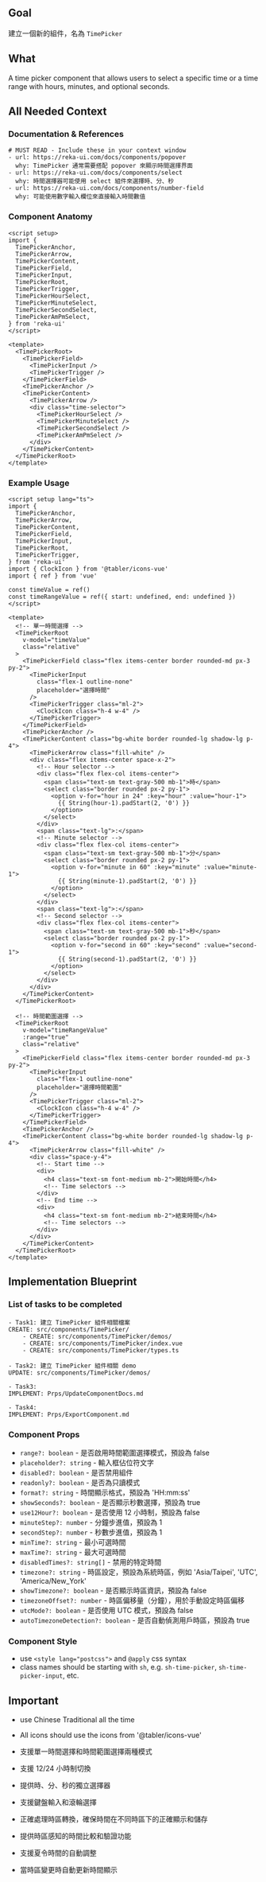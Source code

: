 ## Goal

建立一個新的組件，名為 `TimePicker`

## What

A time picker component that allows users to select a specific time or a time range with hours, minutes, and optional seconds.

## All Needed Context

### Documentation & References

```
# MUST READ - Include these in your context window
- url: https://reka-ui.com/docs/components/popover
  why: TimePicker 通常需要搭配 popover 來顯示時間選擇界面
- url: https://reka-ui.com/docs/components/select
  why: 時間選擇器可能使用 select 組件來選擇時、分、秒
- url: https://reka-ui.com/docs/components/number-field
  why: 可能使用數字輸入欄位來直接輸入時間數值
```

### Component Anatomy

```
<script setup>
import {
  TimePickerAnchor,
  TimePickerArrow,
  TimePickerContent,
  TimePickerField,
  TimePickerInput,
  TimePickerRoot,
  TimePickerTrigger,
  TimePickerHourSelect,
  TimePickerMinuteSelect,
  TimePickerSecondSelect,
  TimePickerAmPmSelect,
} from 'reka-ui'
</script>

<template>
  <TimePickerRoot>
    <TimePickerField>
      <TimePickerInput />
      <TimePickerTrigger />
    </TimePickerField>
    <TimePickerAnchor />
    <TimePickerContent>
      <TimePickerArrow />
      <div class="time-selector">
        <TimePickerHourSelect />
        <TimePickerMinuteSelect />
        <TimePickerSecondSelect />
        <TimePickerAmPmSelect />
      </div>
    </TimePickerContent>
  </TimePickerRoot>
</template>
```

### Example Usage

```
<script setup lang="ts">
import {
  TimePickerAnchor,
  TimePickerArrow,
  TimePickerContent,
  TimePickerField,
  TimePickerInput,
  TimePickerRoot,
  TimePickerTrigger,
} from 'reka-ui'
import { ClockIcon } from '@tabler/icons-vue'
import { ref } from 'vue'

const timeValue = ref()
const timeRangeValue = ref({ start: undefined, end: undefined })
</script>

<template>
  <!-- 單一時間選擇 -->
  <TimePickerRoot
    v-model="timeValue"
    class="relative"
  >
    <TimePickerField class="flex items-center border rounded-md px-3 py-2">
      <TimePickerInput
        class="flex-1 outline-none"
        placeholder="選擇時間"
      />
      <TimePickerTrigger class="ml-2">
        <ClockIcon class="h-4 w-4" />
      </TimePickerTrigger>
    </TimePickerField>
    <TimePickerAnchor />
    <TimePickerContent class="bg-white border rounded-lg shadow-lg p-4">
      <TimePickerArrow class="fill-white" />
      <div class="flex items-center space-x-2">
        <!-- Hour selector -->
        <div class="flex flex-col items-center">
          <span class="text-sm text-gray-500 mb-1">時</span>
          <select class="border rounded px-2 py-1">
            <option v-for="hour in 24" :key="hour" :value="hour-1">
              {{ String(hour-1).padStart(2, '0') }}
            </option>
          </select>
        </div>
        <span class="text-lg">:</span>
        <!-- Minute selector -->
        <div class="flex flex-col items-center">
          <span class="text-sm text-gray-500 mb-1">分</span>
          <select class="border rounded px-2 py-1">
            <option v-for="minute in 60" :key="minute" :value="minute-1">
              {{ String(minute-1).padStart(2, '0') }}
            </option>
          </select>
        </div>
        <span class="text-lg">:</span>
        <!-- Second selector -->
        <div class="flex flex-col items-center">
          <span class="text-sm text-gray-500 mb-1">秒</span>
          <select class="border rounded px-2 py-1">
            <option v-for="second in 60" :key="second" :value="second-1">
              {{ String(second-1).padStart(2, '0') }}
            </option>
          </select>
        </div>
      </div>
    </TimePickerContent>
  </TimePickerRoot>

  <!-- 時間範圍選擇 -->
  <TimePickerRoot
    v-model="timeRangeValue"
    :range="true"
    class="relative"
  >
    <TimePickerField class="flex items-center border rounded-md px-3 py-2">
      <TimePickerInput
        class="flex-1 outline-none"
        placeholder="選擇時間範圍"
      />
      <TimePickerTrigger class="ml-2">
        <ClockIcon class="h-4 w-4" />
      </TimePickerTrigger>
    </TimePickerField>
    <TimePickerAnchor />
    <TimePickerContent class="bg-white border rounded-lg shadow-lg p-4">
      <TimePickerArrow class="fill-white" />
      <div class="space-y-4">
        <!-- Start time -->
        <div>
          <h4 class="text-sm font-medium mb-2">開始時間</h4>
          <!-- Time selectors -->
        </div>
        <!-- End time -->
        <div>
          <h4 class="text-sm font-medium mb-2">結束時間</h4>
          <!-- Time selectors -->
        </div>
      </div>
    </TimePickerContent>
  </TimePickerRoot>
</template>
```

## Implementation Blueprint

### List of tasks to be completed

```
- Task1: 建立 TimePicker 組件相關檔案
CREATE: src/components/TimePicker/
    - CREATE: src/components/TimePicker/demos/
    - CREATE: src/components/TimePicker/index.vue
    - CREATE: src/components/TimePicker/types.ts

- Task2: 建立 TimePicker 組件相關 demo
UPDATE: src/components/TimePicker/demos/

- Task3:
IMPLEMENT: Prps/UpdateComponentDocs.md

- Task4:
IMPLEMENT: Prps/ExportComponent.md
```

### Component Props

- `range?: boolean` - 是否啟用時間範圍選擇模式，預設為 false
- `placeholder?: string` - 輸入框佔位符文字
- `disabled?: boolean` - 是否禁用組件
- `readonly?: boolean` - 是否為只讀模式
- `format?: string` - 時間顯示格式，預設為 'HH:mm:ss'
- `showSeconds?: boolean` - 是否顯示秒數選擇，預設為 true
- `use12Hour?: boolean` - 是否使用 12 小時制，預設為 false
- `minuteStep?: number` - 分鐘步進值，預設為 1
- `secondStep?: number` - 秒數步進值，預設為 1
- `minTime?: string` - 最小可選時間
- `maxTime?: string` - 最大可選時間
- `disabledTimes?: string[]` - 禁用的特定時間
- `timezone?: string` - 時區設定，預設為系統時區，例如 'Asia/Taipei', 'UTC', 'America/New_York'
- `showTimezone?: boolean` - 是否顯示時區資訊，預設為 false
- `timezoneOffset?: number` - 時區偏移量（分鐘），用於手動設定時區偏移
- `utcMode?: boolean` - 是否使用 UTC 模式，預設為 false
- `autoTimezoneDetection?: boolean` - 是否自動偵測用戶時區，預設為 true

### Component Style

- use `<style lang="postcss">` and `@apply` css syntax
- class names should be starting with `sh`, e.g. `sh-time-picker`, `sh-time-picker-input`, etc.

## Important

- use Chinese Traditional all the time

- All icons should use the icons from '@tabler/icons-vue'

- 支援單一時間選擇和時間範圍選擇兩種模式

- 支援 12/24 小時制切換

- 提供時、分、秒的獨立選擇器

- 支援鍵盤輸入和滾輪選擇

- 正確處理時區轉換，確保時間在不同時區下的正確顯示和儲存

- 提供時區感知的時間比較和驗證功能

- 支援夏令時間的自動調整

- 當時區變更時自動更新時間顯示
